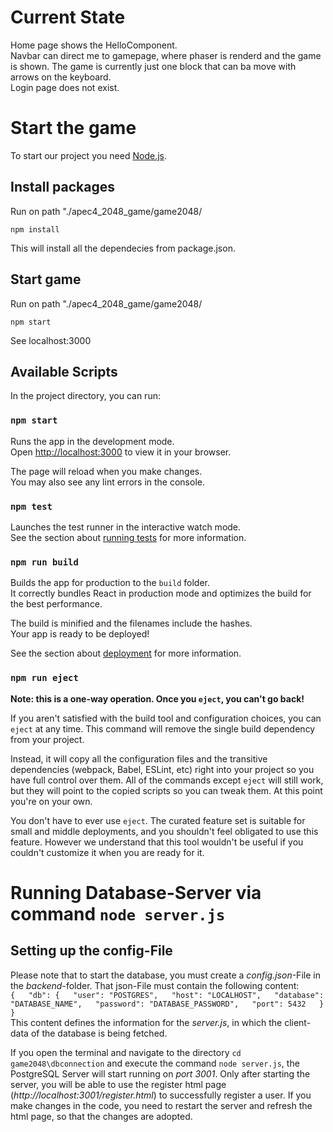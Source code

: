 # Current State

Home page shows the HelloComponent.    
Navbar can direct me to gamepage, where phaser is renderd and the game is shown. The game is currently just one block that can ba move with arrows on the keyboard.  
Login page does not exist.

# Start the game

To start our project you need [Node.js](https://nodejs.org/en/download/package-manager/current).

## Install packages

Run on path "./apec4_2048_game/game2048/
```node
npm install
```

This will install all the dependecies from package.json.

## Start game

Run on path "./apec4_2048_game/game2048/
```node
npm start
```

See localhost:3000

## Available Scripts

In the project directory, you can run:

### `npm start`

Runs the app in the development mode.\
Open [http://localhost:3000](http://localhost:3000) to view it in your browser.

The page will reload when you make changes.\
You may also see any lint errors in the console.

### `npm test`

Launches the test runner in the interactive watch mode.\
See the section about [running tests](https://facebook.github.io/create-react-app/docs/running-tests) for more information.

### `npm run build`

Builds the app for production to the `build` folder.\
It correctly bundles React in production mode and optimizes the build for the best performance.

The build is minified and the filenames include the hashes.\
Your app is ready to be deployed!

See the section about [deployment](https://facebook.github.io/create-react-app/docs/deployment) for more information.

### `npm run eject`

**Note: this is a one-way operation. Once you `eject`, you can't go back!**

If you aren't satisfied with the build tool and configuration choices, you can `eject` at any time. This command will remove the single build dependency from your project.

Instead, it will copy all the configuration files and the transitive dependencies (webpack, Babel, ESLint, etc) right into your project so you have full control over them. All of the commands except `eject` will still work, but they will point to the copied scripts so you can tweak them. At this point you're on your own.

You don't have to ever use `eject`. The curated feature set is suitable for small and middle deployments, and you shouldn't feel obligated to use this feature. However we understand that this tool wouldn't be useful if you couldn't customize it when you are ready for it.

# Running Database-Server via command `node server.js` 

## Setting up the config-File
Please note that to start the database, you must create a _config.json_-File in the _backend_-folder. That json-File must contain the following content:  
`{  
    "db": {  
        "user": "POSTGRES",  
        "host": "LOCALHOST",  
        "database": "DATABASE_NAME",  
        "password": "DATABASE_PASSWORD",  
        "port": 5432  
    }  
}`  
This content defines the information for the _server.js_, in which the client-data of the database is being fetched. 

If you open the terminal and navigate to the directory `cd game2048\dbconnection` and execute the command `node server.js`, the PostgreSQL Server will start running on _port 3001_. Only after starting the server, you will be able to use the register html page (_http://localhost:3001/register.html_) to successfully register a user. If you make changes in the code, you need to restart the server and refresh the html page, so that the changes are adopted.

